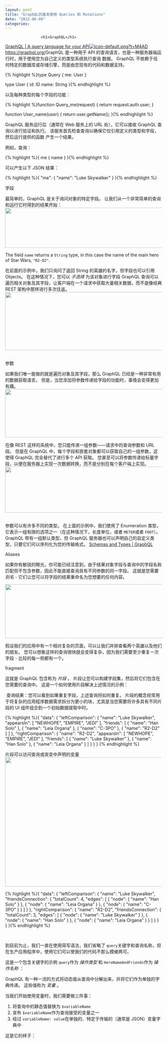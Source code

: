 ```yaml
---
layout: post
title: "GraphQL的基本使用 Queries 和 Mutations"
date: "2022-06-09"
categories: 
---
```


                    <h1>GraphQL</h1> 
<p><a class="has-card" href="https://graphql.org/" title="GraphQL | A query language for your API"><span class="link-card-box"><span class="link-title">GraphQL | A query language for your API</span><span class="link-link"><img class="link-link-icon" src="https://csdnimg.cn/release/blog_editor_html/release2.1.3/ckeditor/plugins/CsdnLink/icons/icon-default.png?t=M4AD" alt="icon-default.png?t=M4AD">https://graphql.org/</span></span></a>GraphQL 是一种用于 API 的查询语言，也是一种服务器端运行时，用于使用您为自己定义的类型系统执行查询 数据。 GraphQL 不依赖于任何特定的数据库或存储引擎，而是由您现有的代码和数据支持。</p> 
{% highlight %}type Query {
  me: User
}

type User {
  id: ID
  name: String
}{% endhighlight %} 
<p>以及每种类型的每个字段的功能：</p> 
{% highlight %}function Query_me(request) {
  return request.auth.user;
}

function User_name(user) {
  return user.getName();
}{% endhighlight %} 
<p>GraphQL 服务运行后（通常在 Web 服务上的 URL 处），它可以接收 GraphQL 查询以进行验证和执行。 该服务首先检查查询以确保它仅引用定义的类型和字段，然后运行提供的函数 产生一个结果。</p> 
<p>例如，查询：</p> 
{% highlight %}{
  me {
    name
  }
}{% endhighlight %} 
<p>可以产生以下 JSON 结果：</p> 
{% highlight %}{
  "me": {
    "name": "Luke Skywalker"
  }
}{% endhighlight %} 
<p>字段</p> 
<p>最简单的，GraphQL 是关于询问对象的特定字段。 让我们从一个非常简单的查询和运行它时得到的结果开始： <img alt="" height="129" src="https://img-blog.csdnimg.cn/f4a18d11d6ee48cba5b8e417a5f5abef.png" width="649"></p> 
<p>The field <code>name</code> returns a <code>String</code> type, in this case the name of the main hero of Star Wars, <code>"R2-D2"</code>.</p> 
<p>在前面的示例中，我们只询问了返回 String 的英雄的名字，但字段也可以引用 Objects。 在这种情况下，您可以 <em>子选择 </em>为该对象进行字段 GraphQL 查询可以遍历相关对象及其字段，让客户端在一个请求中获取大量相关数据，而不是像经典 REST 架构中那样进行多次往返。<img alt="" height="187" src="https://img-blog.csdnimg.cn/630df1dd7c4a4b0f98d07ccf78304959.png" width="650"> </p> 
<p>参数</p> 
<p>如果我们唯一能做的就是遍历对象及其字段，那么 GraphQL 已经是一种非常有用的数据获取语言。 但是，当您添加将参数传递给字段的功能时，事情会变得更加有趣。<img alt="" height="155" src="https://img-blog.csdnimg.cn/48a14cf5ca5941dea43efdc79d334ad9.png" width="738"></p> 
<p>在像 REST 这样的系统中，您只能传递一组参数——请求中的查询参数和 URL 段。 但是在 GraphQL 中，每个字段和嵌套对象都可以获取自己的一组参数，这使得 GraphQL 完全替代了进行多个 API 获取。 您甚至可以将参数传递给标量字段，以便在服务器上实现一次数据转换，而不是分别在每个客户端上实现。 <img alt="" height="148" src="https://img-blog.csdnimg.cn/af164ab6eeab45f399c86c174bd2a3ed.png" width="691"> </p> 
<p>参数可以有许多不同的类型。 在上面的示例中，我们使用了 Enumeration 类型，它表示一组有限的选项之一（在这种情况下，长度单位，或者 <code>METER</code>或者 <code>FOOT</code>）。 GraphQL 带有一组默认类型，但 GraphQL 服务器也可以声明自己的自定义类型，只要它们可以序列化为您的传输格式。 <a href="https://graphql.org/learn/schema" title="Schemas and Types | GraphQL">Schemas and Types | GraphQL</a> </p> 
<p>Aliases</p> 
<p>如果你有敏锐的眼光，你可能已经注意到，由于结果对象字段与查询中的字段名称匹配但不包含参数，因此不能直接查询具有不同参数的同一字段。 这就是您需要 <em>别名 </em>- 它们让您可以将字段的结果重命名为您想要的任何内容。</p> 
<p><img alt="" height="173" src="https://img-blog.csdnimg.cn/394a24e9d04644f0aca9060f68b951b9.png" width="682"></p> 
<p>假设我们的应用中有一个相对复杂的页面，可以让我们并排查看两个英雄以及他们的朋友。 您可以想象这样的查询很快就会变得复杂，因为我们需要至少重复一次字段 - 比较的每一侧都有一个。</p> 
<p></p> 
<p>fragment</p> 
<p>这就是 GraphQL 包含称为 <em>片段 </em>。 片段让您可以构建字段集，然后将它们包含在您需要的查询中。 这是一个如何使用片段解决上述情况的示例：</p> 
<p> 查询结果：您可以看到如果重复字段，上述查询将如何重复。 片段的概念经常用于将复杂的应用程序数据需求拆分为更小的块，尤其是当您需要将许多具有不同片段的 UI 组件组合到一个初始数据提取中时。</p> 
{% highlight %}{
  "data": {
    "leftComparison": {
      "name": "Luke Skywalker",
      "appearsIn": [
        "NEWHOPE",
        "EMPIRE",
        "JEDI"
      ],
      "friends": [
        {
          "name": "Han Solo"
        },
        {
          "name": "Leia Organa"
        },
        {
          "name": "C-3PO"
        },
        {
          "name": "R2-D2"
        }
      ]
    },
    "rightComparison": {
      "name": "R2-D2",
      "appearsIn": [
        "NEWHOPE",
        "EMPIRE",
        "JEDI"
      ],
      "friends": [
        {
          "name": "Luke Skywalker"
        },
        {
          "name": "Han Solo"
        },
        {
          "name": "Leia Organa"
        }
      ]
    }
  }
}
{% endhighlight %} 
<p>片段可以访问查询或突变中声明的变量<img alt="" height="416" src="https://img-blog.csdnimg.cn/9d3b6b5a0e464c199b61daefb0fa9377.png" width="696"></p> 
{% highlight %}{
  "data": {
    "leftComparison": {
      "name": "Luke Skywalker",
      "friendsConnection": {
        "totalCount": 4,
        "edges": [
          {
            "node": {
              "name": "Han Solo"
            }
          },
          {
            "node": {
              "name": "Leia Organa"
            }
          },
          {
            "node": {
              "name": "C-3PO"
            }
          }
        ]
      }
    },
    "rightComparison": {
      "name": "R2-D2",
      "friendsConnection": {
        "totalCount": 3,
        "edges": [
          {
            "node": {
              "name": "Luke Skywalker"
            }
          },
          {
            "node": {
              "name": "Han Solo"
            }
          },
          {
            "node": {
              "name": "Leia Organa"
            }
          }
        ]
      }
    }
  }
}{% endhighlight %} 
<p> </p> 
<p>到目前为止，我们一直在使用简写语法，我们省略了 <code>query</code>关键字和查询名称，但在生产应用程序中，使用它们可以使我们的代码不那么模棱两可。</p> 
<p>这是一个包含关键字的示例 <code>query</code>作为 <em>操作类型 </em>和 <code>HeroNameAndFriends</code>作为 <em>操作名称 </em>： </p> 
<p>GraphQL 有一种一流的方式将动态值从查询中分解出来，并将它们作为单独的字典传递。 这些值称为 <em>变量 </em>。</p> 
<p>当我们开始使用变量时，我们需要做三件事：</p> 
<ol>
<li>将查询中的静态值替换为 <code>$variableName</code>
</li>
<li>宣布 <code>$variableName</code>作为查询接受的变量之一</li>
<li>经过 <code>variableName: value</code>在单独的、特定于传输的（通常是 JSON）变量字典中</li>
</ol>
<p>这是它的样子： </p>
                
